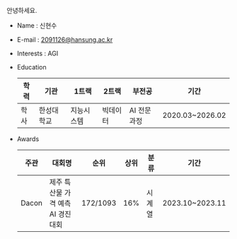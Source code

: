 안녕하세요.  

- Name : 신현수
- E-mail : 2091126@hansung.ac.kr 
- Interests : AGI
- Education
 
  |학력|기관|1트랙|2트랙|부전공|기간|
  |---|---|---|---|---|---|
  |학사|한성대학교|지능시스템|빅데이터|AI 전문과정|2020.03~2026.02|

- Awards

  |주관|대회명|순위|상위|분류|기간|
  |---|------|----|----|---|---|
  |Dacon|제주 특산물 가격 예측 AI 경진대회|172/1093|16%|시계열|2023.10~2023.11|

